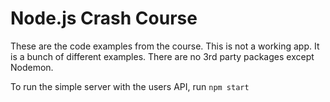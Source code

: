 # Node.js Crash Course

These are the code examples from the course. This is not a working app. It is a bunch of different examples. There are no 3rd party packages except Nodemon.

To run the simple server with the users API, run `npm start`
